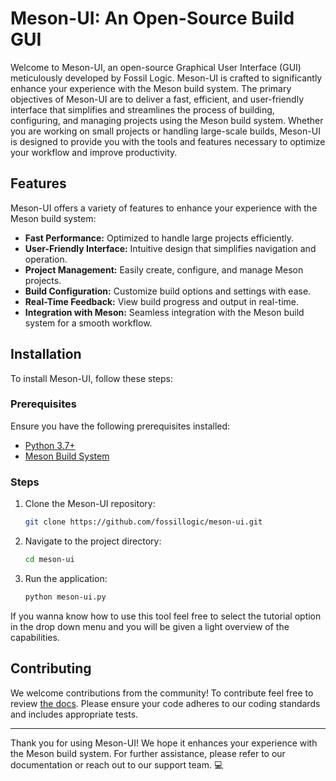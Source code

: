# Meson-UI: An Open-Source Build GUI

Welcome to Meson-UI, an open-source Graphical User Interface (GUI) meticulously developed by Fossil Logic. Meson-UI is crafted to significantly enhance your experience with the Meson build system. The primary objectives of Meson-UI are to deliver a fast, efficient, and user-friendly interface that simplifies and streamlines the process of building, configuring, and managing projects using the Meson build system. Whether you are working on small projects or handling large-scale builds, Meson-UI is designed to provide you with the tools and features necessary to optimize your workflow and improve productivity.

## Features

Meson-UI offers a variety of features to enhance your experience with the Meson build system:

- **Fast Performance:** Optimized to handle large projects efficiently.
- **User-Friendly Interface:** Intuitive design that simplifies navigation and operation.
- **Project Management:** Easily create, configure, and manage Meson projects.
- **Build Configuration:** Customize build options and settings with ease.
- **Real-Time Feedback:** View build progress and output in real-time.
- **Integration with Meson:** Seamless integration with the Meson build system for a smooth workflow.

## Installation

To install Meson-UI, follow these steps:

### Prerequisites

Ensure you have the following prerequisites installed:

- [Python 3.7+](https://www.python.org/downloads/)
- [Meson Build System](https://mesonbuild.com/)

### Steps

1. Clone the Meson-UI repository:

    ```bash
    git clone https://github.com/fossillogic/meson-ui.git
    ```

2. Navigate to the project directory:

    ```bash
    cd meson-ui
    ```

3. Run the application:

    ```bash
    python meson-ui.py
    ```

If you wanna know how to use this tool feel free to select the tutorial option in the drop
down menu and you will be given a light overview of the capabilities.

## Contributing

We welcome contributions from the community! To contribute feel free to review [the docs](https://fossillogic.com/docs/contributing/).
Please ensure your code adheres to our coding standards and includes appropriate tests.

---

Thank you for using Meson-UI! We hope it enhances your experience with the Meson build system. For further assistance, please refer to our documentation or reach out to our support team. 💻
